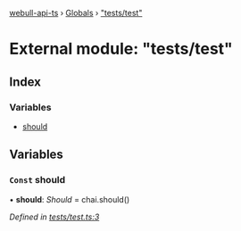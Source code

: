 [webull-api-ts](../README.md) › [Globals](../globals.md) › ["tests/test"](_tests_test_.md)

# External module: "tests/test"

## Index

### Variables

* [should](_tests_test_.md#const-should)

## Variables

### `Const` should

• **should**: *Should* = chai.should()

*Defined in [tests/test.ts:3](https://github.com/edmundpf/webull-api-ts/blob/ecd782b/src/tests/test.ts#L3)*
